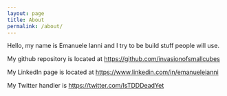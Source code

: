 ```yaml
---
layout: page
title: About
permalink: /about/
---
```


Hello, my name is Emanuele Ianni and I try to be build stuff people will use.

My github repository is located at <https://github.com/invasionofsmallcubes>

My LinkedIn page is located at <https://www.linkedin.com/in/emanueleianni>

My Twitter handler is <https://twitter.com/IsTDDDeadYet>
